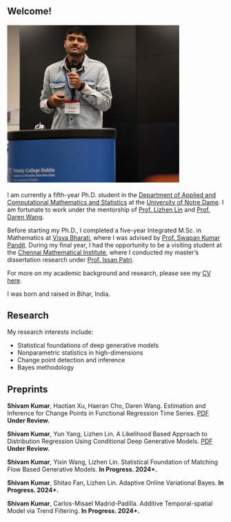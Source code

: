 <meta name ="google-site-verification" content="yF5Flc-aUai5T6qMqO29X264x9xHV1m_WeJuDE5ChPo" />

## Welcome!

<img width="399" alt="Shivam Kumar" src="/assets/me_github.jpg" style="display: block; margin: 20px 0;">



I am currently a fifth-year Ph.D. student in the [Department of Applied and Computational Mathematics and Statistics](https://acms.nd.edu) at the [University of Notre Dame](https://nd.edu). I am fortunate to work under the mentorship of [Prof. Lizhen Lin](https://blog.umd.edu/lizhen01/) and [Prof. Daren Wang](https://darenwang.github.io/website).

Before starting my Ph.D., I completed a five-year Integrated M.Sc. in Mathematics at [Visva Bharati](https://visvabharati.ac.in/index.html), where I was advised by [Prof. Swapan Kumar Pandit](https://www.visvabharati.ac.in/SwapanKumarPandit.html). During my final year, I had the opportunity to be a visiting student at the [Chennai Mathematical Institute](https://www.cmi.ac.in/), where I conducted my master’s dissertation research under [Prof. Issan Patri](https://www.isid.ac.in/~statmath/index.php?module=Faculty).

For more on my academic background and research, please see my [CV here](https://github.com/civamkr/website/blob/main/CV_Shivam_Kumar_OCT_2024.pdf).

I was born and raised in Bihar, India.



## Research

My  research interests include:
- Statistical foundations of deep generative models
- Nonparametric statistics in high-dimensions
- Change point detection and inference
- Bayes methodology


## Preprints

**Shivam Kumar**, Haotian Xu, Haeran Cho, Daren Wang. Estimation and Inference for Change Points in Functional Regression Time Series. [PDF](https://arxiv.org/pdf/2405.05459.pdf) **Under Review.**

**Shivam Kumar**, Yun Yang, Lizhen Lin. A Likelihood Based Approach to Distribution Regression Using Conditional Deep Generative Models. [PDF](https://arxiv.org/pdf/2410.02025.pdf) **Under Review.**

**Shivam Kumar**, Yixin Wang, Lizhen Lin. Statistical Foundation of Matching Flow Based Generative Models. **In Progress. 2024+.**

**Shivam Kumar**, Shitao Fan, Lizhen Lin. Adaptive Online Variational Bayes. **In Progress. 2024+.**

**Shivam Kumar**, Carlos-Misael Madrid-Padilla. Additive Temporal-spatial Model via Trend Filtering. **In Progress. 2024+.**
